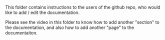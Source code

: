 This folder contains instructions to the users of the github repo, who would like to add / edit the documentation.

Please see the video in this folder to know how to add another "section" to the documentation, and also how to add another "page" to the documentaiton.
